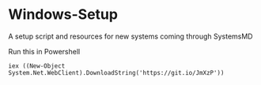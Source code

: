 # Windows-Setup
A setup script and resources for new systems coming through SystemsMD

Run this in Powershell

```iex ((New-Object System.Net.WebClient).DownloadString('https://git.io/JmXzP'))```
